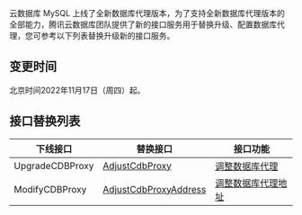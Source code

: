 云数据库 MySQL 上线了全新数据库代理版本，为了支持全新数据库代理版本的全部能力，腾讯云数据库团队提供了新的接口服务用于替换升级、配置数据库代理，您可参考以下列表替换升级新的接口服务。

## 变更时间
北京时间2022年11月17日（周四）起。

## 接口替换列表

| 下线接口 | 替换接口 | 接口功能 |
|---------|---------|---------|
| UpgradeCDBProxy | [AdjustCdbProxy](https://cloud.tencent.com/document/product/236/68161) | [调整数据库代理](https://cloud.tencent.com/document/product/236/90590) |
| ModifyCDBProxy | [AdjustCdbProxyAddress](https://cloud.tencent.com/document/product/236/68167) | [调整数据库代理地址](https://cloud.tencent.com/document/product/236/90589) |

